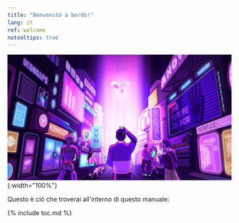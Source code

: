 ```yaml
---
title: "Benvenuto a bordo!"
lang: it
ref: welcome
notooltips: true
---
```


![Welcome](../images/welcome.jpg){:width="100%"}

Questo è ció che troverai all'interno di questo manuale:

{% include toc.md %}
